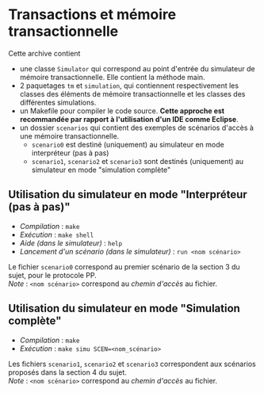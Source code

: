Transactions et mémoire transactionnelle
========================

Cette archive contient

- une classe `Simulator` qui correspond au point d'entrée du simulateur de mémoire transactionnelle. Elle contient la méthode main.
- 2 paquetages `tm` et `simulation`, qui contiennent respectivement les classes des  éléments de mémoire transactionnelle et les classes des différentes simulations.
- un Makefile pour compiler le code source. **Cette approche est recommandée par rapport à l'utilisation d'un IDE comme Eclipse**.
- un dossier `scenarios` qui contient des exemples de scénarios d'accès à une mémoire transactionnelle.
    * `scenario0` est destiné  (uniquement) au simulateur en mode interpréteur (pas à pas)
    *  `scenario1`, `scenario2` et `scenario3` sont destinés (uniquement) au simulateur en mode "simulation complète"

Utilisation du simulateur en mode "Interpréteur (pas à pas)"
---------------------
- *Compilation* : `make`
- *Exécution* : `make shell`
- *Aide (dans le simulateur)* : `help`
- *Lancement d'un scénario (dans le simulateur)* : `run <nom scénario>`

Le fichier `scenario0` correspond au premier scénario de la section 3 du sujet, pour le protocole PP.  
*Note* :  `<nom scénario>` correspond au *chemin d'accès* au fichier. 

Utilisation du simulateur en mode "Simulation complète"
---------------------
- *Compilation* : `make`
- *Exécution* : `make simu SCEN=<nom_scénario>`

Les fichiers `scenario1`, `scenario2` et `scenario3` correspondent
aux scénarios proposés dans la section 4 du sujet.  
*Note* :  `<nom scénario>` correspond au *chemin d'accès* au fichier. 
